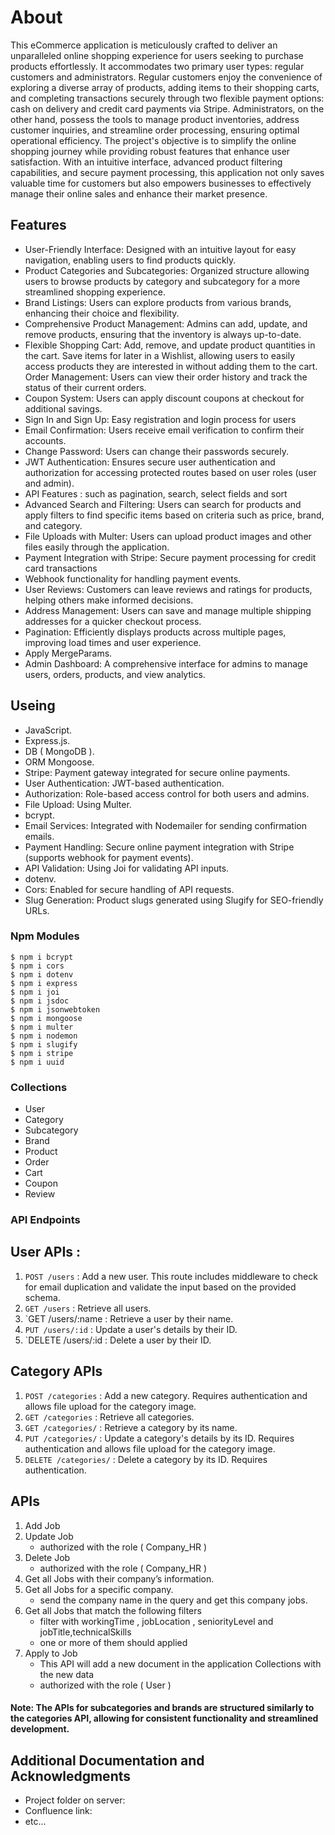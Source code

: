 # About 

This eCommerce application is meticulously crafted to deliver an unparalleled online shopping experience for users seeking to purchase products effortlessly. It accommodates two primary user types: regular customers and administrators. Regular customers enjoy the convenience of exploring a diverse array of products, adding items to their shopping carts, and completing transactions securely through two flexible payment options: cash on delivery and credit card payments via Stripe. Administrators, on the other hand, possess the tools to manage product inventories, address customer inquiries, and streamline order processing, ensuring optimal operational efficiency.
The project's objective is to simplify the online shopping journey while providing robust features that enhance user satisfaction. With an intuitive interface, advanced product filtering capabilities, and secure payment processing, this application not only saves valuable time for customers but also empowers businesses to effectively manage their online sales and enhance their market presence.


## Features

 * User-Friendly Interface: Designed with an intuitive layout for easy navigation, enabling users to find products quickly.
 * Product Categories and Subcategories: Organized structure allowing users to browse products by category and subcategory for a more streamlined shopping experience.
 * Brand Listings: Users can explore products from various brands, enhancing their choice and flexibility.
 * Comprehensive Product Management: Admins can add, update, and remove products, ensuring that the inventory is always up-to-date.
 * Flexible Shopping Cart: Add, remove, and update product quantities in the cart.
   Save items for later in a Wishlist, allowing users to easily access products they are interested in without adding them to the cart.
   Order Management: Users can view their order history and track the status of their current orders.
 * Coupon System: Users can apply discount coupons at checkout for additional savings.
 * Sign In and Sign Up: Easy registration and login process for users
 * Email Confirmation: Users receive email verification to confirm their accounts.
 * Change Password: Users can change their passwords securely.
 * JWT Authentication: Ensures secure user authentication and authorization for accessing protected routes based on user roles (user and admin).
 * API Features : such as pagination, search, select fields and sort
 * Advanced Search and Filtering: Users can search for products and apply filters to find specific items based on criteria such as price, brand, and category.
 * File Uploads with Multer: Users can upload product images and other files easily through the application.
 * Payment Integration with Stripe: Secure payment processing for credit card transactions
 * Webhook functionality for handling payment events.
 * User Reviews: Customers can leave reviews and ratings for products, helping others make informed decisions.
 * Address Management: Users can save and manage multiple shipping addresses for a quicker checkout process.
 * Pagination: Efficiently displays products across multiple pages, improving load times and user experience.
 * Apply MergeParams.
 * Admin Dashboard: A comprehensive interface for admins to manage users, orders, products, and view analytics.

 
## Useing  

 * JavaScript.
 * Express.js.
 * DB ( MongoDB ).
 * ORM Mongoose.
 * Stripe: Payment gateway integrated for secure online payments.
 * User Authentication: JWT-based authentication.
 * Authorization: Role-based access control for both users and admins.
 * File Upload: Using Multer.
 * bcrypt.
 * Email Services: Integrated with Nodemailer for sending confirmation emails.
 * Payment Handling: Secure online payment integration with Stripe (supports webhook for payment events).
 * API Validation: Using Joi for validating API inputs.
 * dotenv.
 * Cors: Enabled for secure handling of API requests.
 * Slug Generation: Product slugs generated using Slugify for SEO-friendly URLs.






### Npm Modules 

```
$ npm i bcrypt
$ npm i cors
$ npm i dotenv
$ npm i express
$ npm i joi
$ npm i jsdoc
$ npm i jsonwebtoken
$ npm i mongoose
$ npm i multer
$ npm i nodemon
$ npm i slugify
$ npm i stripe
$ npm i uuid
```

### Collections

* User
* Category
* Subcategory
* Brand
* Product
* Order
* Cart
* Coupon
* Review

### API Endpoints
## User APIs : 

1. `POST /users` : Add a new user. This route includes middleware to check for email duplication and validate the input based on the provided schema.
2. `GET /users` : Retrieve all users.
3. `GET /users/:name : Retrieve a user by their name.
4. `PUT /users/:id` : Update a user's details by their ID.
5. `DELETE /users/:id : Delete a user by their ID.


## Category APIs

1. `POST /categories` : Add a new category. Requires authentication and allows file upload for the category image.
2. `GET /categories` : Retrieve all categories.
3. `GET /categories/` : Retrieve a category by its name.
4. `PUT /categories/` : Update a category's details by its ID. Requires authentication and allows file upload for the category image.
5. `DELETE /categories/` : Delete a category by its ID. Requires authentication.


##  APIs

1. Add Job 
2. Update Job
    - authorized with the role ( Company_HR )
3. Delete Job
    - authorized with the role ( Company_HR )
4. Get all Jobs with their company’s information.
5. Get all Jobs for a specific company.
    - send the company name in the query and get this company jobs.
6. Get all Jobs that match the following filters 
    - filter with workingTime , jobLocation , seniorityLevel and jobTitle,technicalSkills
    - one or more of them should applied   
7. Apply to Job
    - This API will add a new document in the application Collections with the new data
    - authorized with the role ( User )

#### Note: The APIs for subcategories and brands are structured similarly to the categories API, allowing for consistent functionality and streamlined development.


## Additional Documentation and Acknowledgments

* Project folder on server:
* Confluence link:
* etc...
